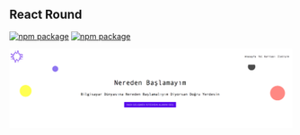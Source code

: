 ## React Round
[![npm package](https://img.shields.io/npm/v/react-round.svg)](https://www.npmjs.com/package/react-round)
[![npm package](https://img.shields.io/npm/dm/react-round.svg)](https://www.npmjs.com/package/react-round)


![](./resources/images/sample.png)


